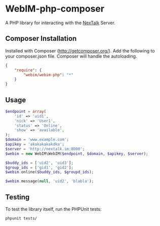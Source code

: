 # WebIM-php-composer

A PHP library for interacting with the [NexTalk](http://nextalk.im) Server.

## Composer Installation

Installed with Composer (http://getcomposer.org/).  Add the following to your
composer.json file.  Composer will handle the autoloading.

```json
{
    "require": {
        "webim/webim-php": "*"
    }
}
```

## Usage

```php
$endpoint = array(
    'id' => 'uid1',
    'nick' => 'User1',
    'status' => 'Online',
    'show' => 'available',
);
$domain = 'www.example.com';
$apikey = 'akakakakakdka';
$server = 'http://nextalk.im:8000';
$webim = new WebIM\WebIM($endpoint, $domain, $apikey, $server);

$buddy_ids = ['uid2', 'uid3'];
$group_ids = ['gid1', 'gid2'];
$webim.online($buddy_ids, $groupd_ids);

$webim.message(null, 'uid2', 'blabla');

```

## Testing

To test the library itself, run the PHPUnit tests:

    phpunit tests/

